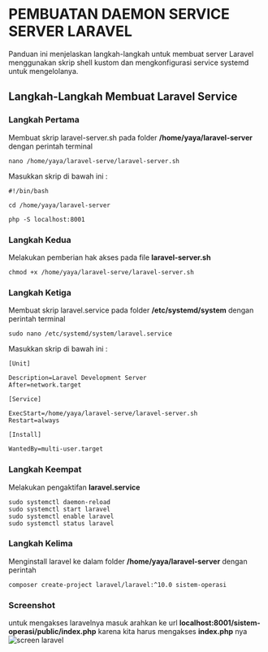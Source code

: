 # PEMBUATAN DAEMON SERVICE SERVER LARAVEL
 Panduan ini menjelaskan langkah-langkah untuk membuat server Laravel menggunakan skrip shell kustom dan mengkonfigurasi service systemd untuk mengelolanya.
 ## Langkah-Langkah Membuat Laravel Service 

 ### Langkah Pertama
 Membuat skrip laravel-server.sh pada folder **/home/yaya/laravel-server** dengan perintah terminal 
 ```
 nano /home/yaya/laravel-serve/laravel-server.sh
 ```
 Masukkan skrip di bawah ini :
 ```
 #!/bin/bash
 
 cd /home/yaya/laravel-server

 php -S localhost:8001
 ```

 ### Langkah Kedua
 Melakukan pemberian hak akses pada file **laravel-server.sh**
 ```
 chmod +x /home/yaya/laravel-serve/laravel-server.sh
 ```
 ### Langkah Ketiga
 Membuat skrip laravel.service pada folder **/etc/systemd/system** dengan perintah terminal
 ```
 sudo nano /etc/systemd/system/laravel.service
 ```
 Masukkan skrip di bawah ini :
 ```
 [Unit]
 
 Description=Laravel Development Server
 After=network.target
  
 [Service]
 
 ExecStart=/home/yaya/laravel-serve/laravel-server.sh
 Restart=always
  
 [Install]
 
 WantedBy=multi-user.target
 ```
 ### Langkah Keempat
 Melakukan pengaktifan **laravel.service**
 ```
 sudo systemctl daemon-reload
 sudo systemctl start laravel
 sudo systemctl enable laravel
 sudo systemctl status laravel
 ```
 ### Langkah Kelima
 Menginstall laravel ke dalam folder **/home/yaya/laravel-server** dengan perintah
 ```
 composer create-project laravel/laravel:^10.0 sistem-operasi
 ```
 
 ### Screenshot
 untuk mengakses laravelnya masuk arahkan ke url **localhost:8001/sistem-operasi/public/index.php** karena kita harus mengakses **index.php** nya
 ![screen laravel](https://github.com/user-attachments/assets/52f85ed0-3a24-421e-9c49-9d45aff1ecd6)

